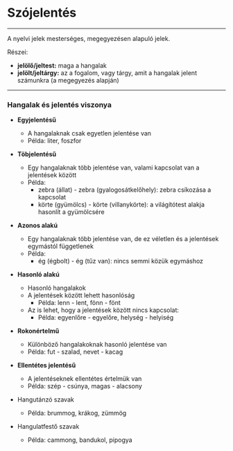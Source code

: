 # Szójelentés
***
A nyelvi jelek mesterséges, megegyezésen alapuló jelek.

Részei:
- **jelölő/jeltest:** maga a hangalak
- **jelölt/jeltárgy:** az a fogalom, vagy tárgy, amit a hangalak jelent számunkra (a megegyezés alapján)
***
### Hangalak és jelentés viszonya
- **Egyjelentésű**
    - A hangalaknak csak egyetlen jelentése van
    - Példa: liter, foszfor

- **Töbjelentésű**
    - Egy hangalaknak több jelentése van, valami kapcsolat van a jelentések között
    - Példa: 
        - zebra (állat) - zebra (gyalogosátkelőhely): zebra csíkozása a kapcsolat
        - körte (gyümölcs) - körte (villanykörte): a világítótest alakja hasonlít a gyümölcsére

- **Azonos alakú**
    - Egy hangalaknak több jelentése van, de ez véletlen és a jelentések egymástól függetlenek
    - Példa:
        - ég (égbolt) - ég (tűz van): nincs semmi közük egymáshoz

- **Hasonló alakú**
    - Hasonló hangalakok
    - A jelentések között lehett hasonlóság
        - Példa: lenn - lent, fönn - fönt
    - Az is lehet, hogy a jelentések között nincs kapcsolat:
        - Példa: egyenlőre - egyelőre, helység - helyiség

- **Rokonértelmű**
    - Különböző hangalakoknak hasonló jelentése van
    - Példa: fut - szalad, nevet - kacag

- **Ellentétes jelentésű**
    - A jelentéseknek ellentétes értelmük van
    - Példa: szép - csúnya, magas - alacsony

- Hangutánzó szavak
    - Példa: brummog, krákog, zümmög

- Hangulatfestő szavak
    - Példa: cammong, bandukol, pipogya

